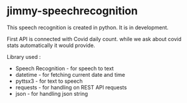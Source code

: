 # jimmy-speechrecognition
 
 This speech recognition is created in python. It is in development.
 
 First API is connected with Covid daily count. while we ask about covid stats automatically it would provide.
 
 Library used :
 
 * Speech Recognition - for speech to text
 * datetime - for fetching current date and time
 * pyttsx3 - for text to speech
 * requests - for handling on REST API requests
 * json - for handling json string
 
